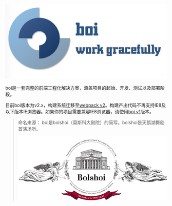 ![](./assets/slogan.jpeg)

boi是一套完整的前端工程化解决方案，涵盖项目的起始、开发、测试以及部署阶段。

目前boi版本为v2.x，构建系统迁移至[webpack v2](https://webpack.js.org/)。构建产出代码不再支持IE8及以下版本IE浏览器。如果你的项目需要兼容IE8浏览器，请使用[boi v1](https://zhoujunpeng.gitbooks.io/boi/content/)版本。

> 命名来源： boi是bolshoi（莫斯科大剧院）的简写。bolshoi是天鹅湖舞剧首演场所。
>
> ![](./assets/bolshoi.png)
